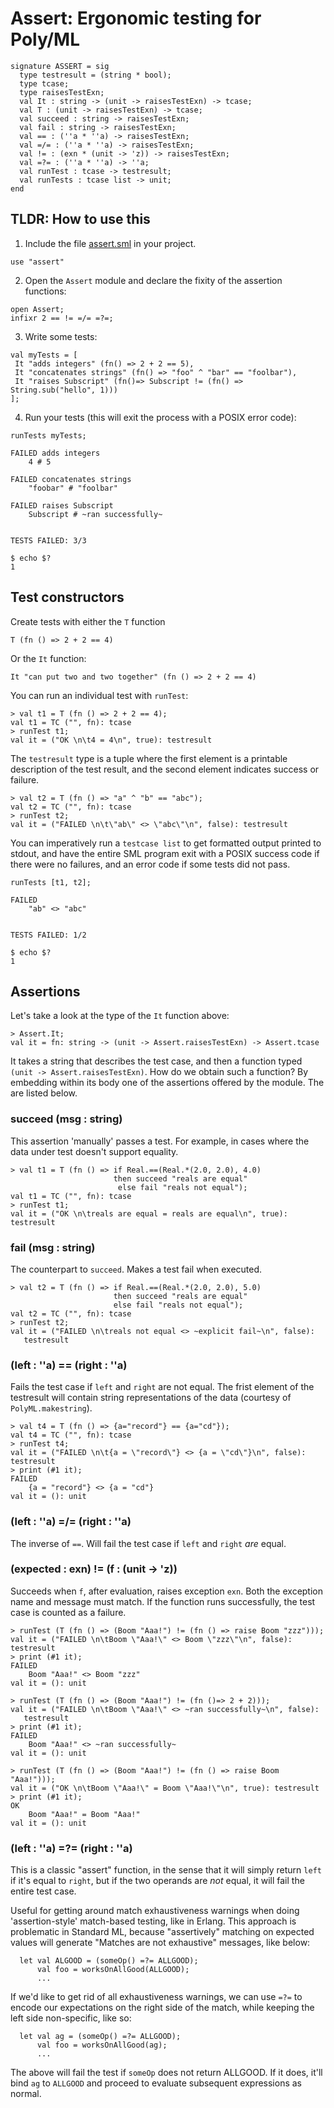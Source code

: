 Assert: Ergonomic testing for Poly/ML
=====================================

```
signature ASSERT = sig
  type testresult = (string * bool);
  type tcase;
  type raisesTestExn;
  val It : string -> (unit -> raisesTestExn) -> tcase;
  val T : (unit -> raisesTestExn) -> tcase;
  val succeed : string -> raisesTestExn;
  val fail : string -> raisesTestExn;
  val == : (''a * ''a) -> raisesTestExn;
  val =/= : (''a * ''a) -> raisesTestExn;
  val != : (exn * (unit -> 'z)) -> raisesTestExn;
  val =?= : (''a * ''a) -> ''a;
  val runTest : tcase -> testresult;
  val runTests : tcase list -> unit;
end
```

TLDR: How to use this
---------------------

1) Include the file [assert.sml](tree/master/item/assert.sml) in your project.
```
use "assert"
```

2) Open the `Assert` module and declare the fixity of the assertion functions:

```
open Assert;
infixr 2 == != =/= =?=;
```

3) Write some tests:

```
val myTests = [
 It "adds integers" (fn() => 2 + 2 == 5),
 It "concatenates strings" (fn() => "foo" ^ "bar" == "foolbar"),
 It "raises Subscript" (fn()=> Subscript != (fn() => String.sub("hello", 1)))
];
```

4) Run your tests (this will exit the process with a POSIX error code):

```
runTests myTests;

FAILED adds integers
	4 # 5

FAILED concatenates strings
	"foobar" # "foolbar"

FAILED raises Subscript
	Subscript # ~ran successfully~


TESTS FAILED: 3/3

$ echo $?
1
```


Test constructors
-----------------

Create tests with either the `T` function
```
T (fn () => 2 + 2 == 4)
```

Or the `It` function:
```
It "can put two and two together" (fn () => 2 + 2 == 4)
```

You can run an individual test with `runTest`:

```
> val t1 = T (fn () => 2 + 2 == 4);
val t1 = TC ("", fn): tcase
> runTest t1;
val it = ("OK \n\t4 = 4\n", true): testresult
```

The `testresult` type is a tuple where the first element is a printable
description of the test result, and the second element indicates success or
failure.

```
> val t2 = T (fn () => "a" ^ "b" == "abc");
val t2 = TC ("", fn): tcase
> runTest t2;
val it = ("FAILED \n\t\"ab\" <> \"abc\"\n", false): testresult
```

You can imperatively run a `testcase list` to get formatted output printed to
stdout, and have the entire SML program exit with a POSIX success code if there
were no failures, and an error code if some tests did not pass.

```
runTests [t1, t2];

FAILED
	"ab" <> "abc"


TESTS FAILED: 1/2

$ echo $?
1
```



Assertions
-----------------

Let's take a look at the type of the `It` function above:

```
> Assert.It;
val it = fn: string -> (unit -> Assert.raisesTestExn) -> Assert.tcase
```

It takes a string that describes the test case, and then a function typed
`(unit -> Assert.raisesTestExn)`. How do we obtain such a function? By
embedding within its body one of the assertions offered by the module. The are
listed below.



### succeed (msg : string)

This assertion 'manually' passes a test. For example, in cases where the data
under test doesn't support equality.

```
> val t1 = T (fn () => if Real.==(Real.*(2.0, 2.0), 4.0)
                       then succeed "reals are equal"
                        else fail "reals not equal");
val t1 = TC ("", fn): tcase
> runTest t1;
val it = ("OK \n\treals are equal = reals are equal\n", true): testresult
```

### fail (msg : string)

The counterpart to `succeed`. Makes a test fail when executed.

```
> val t2 = T (fn () => if Real.==(Real.*(2.0, 2.0), 5.0)
                       then succeed "reals are equal"
                       else fail "reals not equal");
val t2 = TC ("", fn): tcase
> runTest t2;
val it = ("FAILED \n\treals not equal <> ~explicit fail~\n", false):
   testresult
```

### (left : ''a) == (right : ''a)

Fails the test case if `left` and `right` are not equal. The frist element of
the testresult will contain string representations of the data (courtesy of
`PolyML.makestring`).

```
> val t4 = T (fn () => {a="record"} == {a="cd"});
val t4 = TC ("", fn): tcase
> runTest t4;
val it = ("FAILED \n\t{a = \"record\"} <> {a = \"cd\"}\n", false): testresult
> print (#1 it);
FAILED
	{a = "record"} <> {a = "cd"}
val it = (): unit
```

### (left : ''a) =/= (right : ''a)

The inverse of `==`. Will fail the test case if `left` and `right` _are_ equal.


### (expected : exn) != (f : (unit -> 'z))

Succeeds when `f`, after evaluation, raises exception `exn`. Both the exception
name and message must match. If the function runs successfully, the test case
is counted as a failure.

```
> runTest (T (fn () => (Boom "Aaa!") != (fn () => raise Boom "zzz")));
val it = ("FAILED \n\tBoom \"Aaa!\" <> Boom \"zzz\"\n", false): testresult
> print (#1 it);
FAILED
	Boom "Aaa!" <> Boom "zzz"
val it = (): unit

> runTest (T (fn () => (Boom "Aaa!") != (fn ()=> 2 + 2)));
val it = ("FAILED \n\tBoom \"Aaa!\" <> ~ran successfully~\n", false):
   testresult
> print (#1 it);
FAILED
	Boom "Aaa!" <> ~ran successfully~
val it = (): unit

> runTest (T (fn () => (Boom "Aaa!") != (fn () => raise Boom "Aaa!")));
val it = ("OK \n\tBoom \"Aaa!\" = Boom \"Aaa!\"\n", true): testresult
> print (#1 it);
OK
	Boom "Aaa!" = Boom "Aaa!"
val it = (): unit

```


### (left : ''a) =?= (right : ''a)

This is a classic "assert" function, in the sense that it will simply return
`left` if it's equal to `right`, but if the two operands are *not* equal, it
will fail the entire test case.

Useful for getting around match exhaustiveness warnings when doing
'assertion-style' match-based testing, like in Erlang. This approach is
problematic in Standard ML, because "assertively" matching on expected values
will generate "Matches are not exhaustive" messages, like below:

```
  let val ALGOOD = (someOp() =?= ALLGOOD);
      val foo = worksOnAllGood(ALLGOOD);
      ...
```

If we'd like to get rid of all exhaustiveness warnings, we can use `=?=` to
encode our expectations on the right side of the match, while keeping the left
side non-specific, like so:

```
  let val ag = (someOp() =?= ALLGOOD);
      val foo = worksOnAllGood(ag);
      ...
```

The above will fail the test if `someOp` does not return ALLGOOD. If it does,
it'll bind `ag` to `ALLGOOD` and proceed to evaluate subsequent expressions as
normal.
